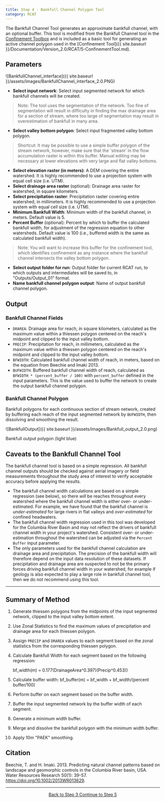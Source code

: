 ```yaml
---
title: Step 4 - Bankfull Channel Polygon Tool
category: RCAT
---
```


The Bankfull Channel Tool generates an approximate bankfull channel, with an optional buffer. This tool is modified from the Bankfull Channel tool in the [Confinement Toolbox](http://confinement.riverscapes.xyz/) and is included as a basic tool for generating an active channel polygon used in the [Confinement Tool]({{ site.baseurl }}/Documentation/Version_2.0/RCAT/5-ConfinementTool.md). 

## Parameters

![BankfullChannel_interface]({{ site.baseurl }}/assets/images/BankfullChannel_interface_2.0.PNG)

- **Select input network**: Select input segmented network for which bankfull channels will be created.

>  Note: The tool uses the segmentation of the network. Too fine of segmentation will result in difficulty in finding the max drainage area for a section of stream, where too large of segmentation may result in overestimation of bankfull in many area.

- **Select valley bottom polygon**: Select input fragmented valley bottom polygon.

> Shortcut: It may be possible to use a simple buffer polygon of the stream network, however, make sure that the 'stream' in the flow accumulation raster is within this buffer. Manual editing may be necessary at lower elevations with very large and flat valley bottoms.

- **Select elevation raster (in meters)**: A DEM covering the entire watershed. It is highly recommended to use a projection system with equal cell size (i.e. UTM).
- **Select drainage area raster** (optional): Drainage area raster for watershed, in square kilometers.
- **Select precipitation raster**: Precipitation raster covering entire watershed, in millimeters. It is highly recommended to use a projection system with equal cell size (i.e. UTM).
- **Minimum Bankfull Width**: Minimum width of the bankfull channel, in meters. Default value is 5.
- **Percent Buffer** (optional): Percent by which to buffer the calculated bankfull width, for adjustment of the regression equation to other watersheds. Default value is 100 (i.e., buffered width is the same as calculated bankfull width).

> Note: You will want to increase this buffer for the confinement tool, which identifies confinement as any instance where the bankfull channel intersects the valley bottom polygon.

- **Select output folder for run**: Output folder for current RCAT run, to which outputs and intermediates will be saved to, in "Outputs/Output_01" format.
- **Name bankfull channel polygon output**: Name of output bankfull channel polygon.

## Output

### Bankfull Channel Fields

- `DRAREA`: Drainage area for reach, in square kilometers, calculated as the maximum value within a thiessen polygon centered on the reach's midpoint and clipped to the input valley bottom. 
- `PRECIP`: Precipitation for reach, in millimeters, calculated as the maximum value within a thiessen polygon centered on the reach's midpoint and clipped to the input valley bottom.
- `BFWIDTH`: Calculated bankfull channel width of reach, in meters, based on the equation from Beechie and Imaki 2013.
- `BUFWIDTH`: Buffered bankfull channel width of reach, calculated as `BFWIDTH * (percent_buffer / 100)` with `percent_buffer` defined in the input parameters. This is the value used to buffer the network to create the output bankfull channel polygon.

### Bankfull Channel Polygon

Bankfull polygons for each continuous section of  stream network, created by buffering each reach of the input segmented network by `BUFWIDTH`, then dissolving and smoothing the result.

![BankfullOutput]({{ site.baseurl }}/assets/images/Bankfull_output_2.0.png)

Bankfull output polygon (light blue)

## Caveats to the Bankfull Channel Tool

The bankfull channel tool is based on a simple regression. All bankfull channel outputs should be checked against aerial imagery or field measurements throughout the study area of interest to verify acceptable accuracy before applying the results. 

- The bankfull channel width calculations are based on a simple regression (see below), so there *will* be reaches throughout every watershed where the bankfull channel width is either over- or under-estimated. For example, we have found that the bankfull channel is *under-estimated* for large rivers in flat valleys and *over-estimated* for confined headwaters. 
- The bankfull channel width regression used in this tool was developed for the Columbia River Basin and may not reflect the drivers of bankfull channel width in your project's watershed. Consistent over- or under-estimation throughout the watershed can be adjusted via the `Percent Buffer` input parameter. 
- The only parameters used for the bankfull channel calculation are drainage area and precipitation. The precision of the bankfull width will therefore depend on the input data resolution of these datasets. If precipitation and drainage area are suspected to not be the primary forces driving bankfull channel width in your watershed, for example if geology is also expected to play a large role in bankfull channel tool, then we do not recommend using this tool.



------

## Summary of Method 

1. Generate thiessen polygons from the midpoints of the input segmented network, clipped to the input valley bottom extent.
2. Use Zonal Statistics to find the maximum values of precipitation and drainage area for each thiessen polygon.
3. Assign `PRECIP` and `DRAREA` values to each segment based on the zonal statistics from the corresponding thiessen polygon.
4. Calculate Bankfull Width for each segment based on the following regression:

   bf_width(m) = 0.177(DrainageArea^0.397)(Precip^0.453))
5. Calculate buffer width:
   bf_buffer(m) = bf_width + bf_width/(percent buffer/100)
6. Perform buffer on each segment based on the buffer width.
7. Buffer the input segmented network by the buffer width of each segment.
8. Generate a minimum width buffer.
9. Merge and dissolve the bankfull polygon with the minimum width buffer.
10. Apply 10m "PAEK" smoothing.

## Citation

Beechie, T. and H. Imaki. 2013. Predicting natural channel patterns based on landscape and geomorphic controls in the Columbia River basin, USA. Water Resources Research 50(1): 39-57. https://doi.org/10.1002/2013WR013629.

--------------------------------
<div align="center">
	<a class="hollow button" href="{{ site.baseurl }}/Documentation/Version_2.0/RCAT/3-RVD"><i class="fa fa-arrow-circle-left"></i> Back to Step 3 </a>
	<a class="hollow button" href="{{ site.baseurl }}/Documentation/Version_2.0/RCAT/5-ConfinementTool"><i class="fa fa-arrow-circle-right"></i> Continue to Step 5 </a>
</div>	
